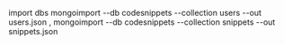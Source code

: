 import dbs 
mongoimport --db codesnippets --collection users --out users.json ,
mongoimport --db codesnippets --collection snippets --out snippets.json
